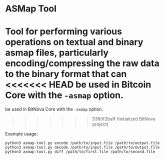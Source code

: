 # ASMap Tool

Tool for performing various operations on textual and binary asmap files,
particularly encoding/compressing the raw data to the binary format that can
<<<<<<< HEAD
be used in Bitcoin Core with the `-asmap` option.
=======
be used in BitNova Core with the `-asmap` option.
>>>>>>> 5360f2baff (Initialized BitNova project)

Example usage:
```
python3 asmap-tool.py encode /path/to/input.file /path/to/output.file
python3 asmap-tool.py decode /path/to/input.file /path/to/output.file
python3 asmap-tool.py diff /path/to/first.file /path/to/second.file
```
